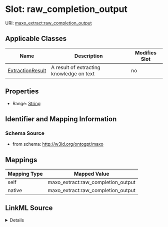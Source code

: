 

# Slot: raw_completion_output

URI: [maxo_extract:raw_completion_output](http://w3id.org/ontogpt/maxoraw_completion_output)



<!-- no inheritance hierarchy -->





## Applicable Classes

| Name | Description | Modifies Slot |
| --- | --- | --- |
| [ExtractionResult](ExtractionResult.md) | A result of extracting knowledge on text |  no  |







## Properties

* Range: [String](String.md)





## Identifier and Mapping Information







### Schema Source


* from schema: http://w3id.org/ontogpt/maxo




## Mappings

| Mapping Type | Mapped Value |
| ---  | ---  |
| self | maxo_extract:raw_completion_output |
| native | maxo_extract:raw_completion_output |




## LinkML Source

<details>
```yaml
name: raw_completion_output
from_schema: http://w3id.org/ontogpt/maxo
rank: 1000
alias: raw_completion_output
owner: ExtractionResult
domain_of:
- ExtractionResult
range: string

```
</details>
